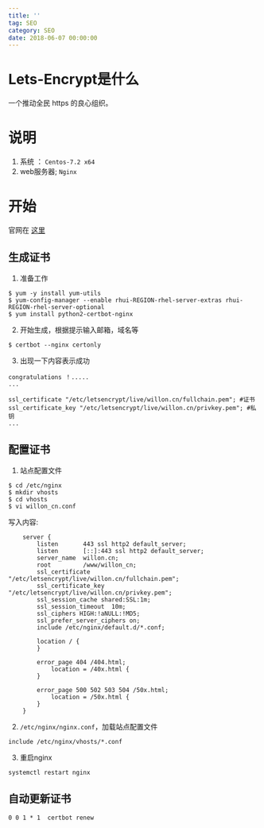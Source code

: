 ```yaml
---
title: ''
tag: SEO
category: SEO
date: 2018-06-07 00:00:00
---
```


# Lets-Encrypt是什么

一个推动全民 https 的良心组织。


# 说明

1. 系统 ： `Centos-7.2 x64`
2. web服务器; `Nginx`


# 开始


官网在 [这里](https://certbot.eff.org/lets-encrypt)

## 生成证书

1. 准备工作
```
$ yum -y install yum-utils
$ yum-config-manager --enable rhui-REGION-rhel-server-extras rhui-REGION-rhel-server-optional
$ yum install python2-certbot-nginx
```
2. 开始生成，根据提示输入邮箱，域名等
```
$ certbot --nginx certonly
```
3. 出现一下内容表示成功
```
congratulations ！.....
...

ssl_certificate "/etc/letsencrypt/live/willon.cn/fullchain.pem"; #证书
ssl_certificate_key "/etc/letsencrypt/live/willon.cn/privkey.pem"; #私钥
...
```

## 配置证书


1. 站点配置文件
```
$ cd /etc/nginx
$ mkdir vhosts
$ cd vhosts
$ vi willon_cn.conf
```
写入内容: 
```
    server {
        listen       443 ssl http2 default_server;
        listen       [::]:443 ssl http2 default_server;
        server_name  willon.cn;
        root         /www/willon_cn;
        ssl_certificate "/etc/letsencrypt/live/willon.cn/fullchain.pem";
        ssl_certificate_key "/etc/letsencrypt/live/willon.cn/privkey.pem";
        ssl_session_cache shared:SSL:1m;
        ssl_session_timeout  10m;
        ssl_ciphers HIGH:!aNULL:!MD5;
        ssl_prefer_server_ciphers on;
        include /etc/nginx/default.d/*.conf;

        location / {
        }

        error_page 404 /404.html;
            location = /40x.html {
        }

        error_page 500 502 503 504 /50x.html;
            location = /50x.html {
        }
    }
```
2. `/etc/nginx/nginx.conf`，加载站点配置文件

```
include /etc/nginx/vhosts/*.conf
```
3. 重启nginx
```
systemctl restart nginx
```

## 自动更新证书

```
0 0 1 * 1  certbot renew 

```

